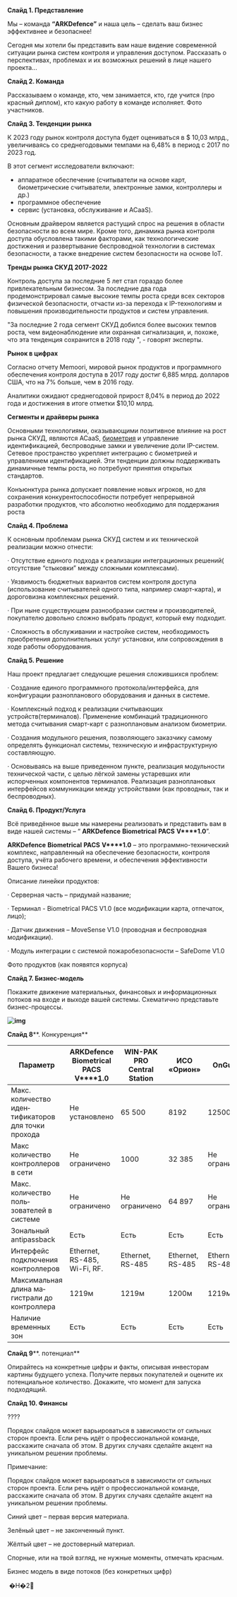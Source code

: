 **Слайд 1. Представление**

Мы – команда **“ARKDefence”** и наша цель – сделать ваш бизнес эффективнее и безопаснее! 

Сегодня мы хотели бы представить вам наше видение современной ситуации рынка систем контроля и управления доступом. Рассказать о перспективах, проблемах и их возможных решений в лице нашего проекта... 

**Слайд 2. Команда**

Рассказываем о команде, кто, чем занимается, кто, где учится (про красный диплом), кто какую работу в команде исполняет. Фото участников.

 

**Слайд 3. Тенденции рынка**

К 2023 году рынок контроля доступа будет оцениваться в $ 10,03 млрд., увеличиваясь со среднегодовыми темпами на 6,48% в период с 2017 по 2023 год.

В этот сегмент исследователи включают:

- аппаратное обеспечение (считыватели на основе карт,      биометрические считыватели, электронные замки, контроллеры и др.)
- программное обеспечение
- сервис (установка, обслуживание и ACaaS).

Основным драйвером является растущий спрос на решения в области безопасности во всем мире. Кроме того, динамика рынка контроля доступа обусловлена такими факторами, как технологические достижения и развертывание беспроводной технологии в системах безопасности, а также внедрение систем безопасности на основе IoT.

**Тренды рынка СКУД 2017-2022**

Контроль доступа за последние 5 лет стал гораздо более привлекательным бизнесом. За последние два года продемонстрировал самые высокие темпы роста среди всех секторов физической безопасности, отчасти из-за перехода к IP-технологиям и повышения производительности продуктов и систем управления.

"За последние 2 года сегмент СКУД добился более высоких темпов роста, чем видеонаблюдение или охранная сигнализация, и, похоже, что эта тенденция сохранится в 2018 году ", - говорят эксперты.

**Рынок в цифрах**

Согласно отчету Memoori, мировой рынок продуктов и программного обеспечения контроля доступа в 2017 году достиг 6,885 млрд. долларов США, что на 7% больше, чем в 2016 году.

Аналитики ожидают среднегодовой прирост 8,04% в период до 2022 года и достижения в итоге отметки $10,10 млрд.

**Сегменты и драйверы рынка**

Основными технологиями, оказывающими позитивное влияние на рост рынка СКУД, являются ACaaS, [биометрия](http://www.techportal.ru/glossary/biometriya.html) и управление идентификацией, беспроводные замки и увеличение доли IP-систем. Сетевое пространство укрепляет интеграцию с биометрией и управлением идентификацией. Эти тенденции должны поддерживать динамичные темпы роста, но потребуют принятия открытых стандартов.

Конъюнктура рынка допускает появление новых игроков, но для сохранения конкурентоспособности потребует непрерывной разработки продуктов, что абсолютно необходимо для поддержания роста

**Слайд 4. Проблема**

К основным проблемам рынка СКУД систем и их технической реализации можно отнести:

·         Отсутствие единого подхода к реализации интеграционных решений( отсутствие “стыковки” между сложными комплексами).

·         Уязвимость бюджетных вариантов систем контроля доступа (использование считывателей одного типа, например смарт-карта), и дороговизна комплексных решений.

·         При ныне существующем разнообразии систем и производителей, покупателю довольно сложно выбрать продукт, который ему подходит.

·         Сложность в обслуживании и настройке систем, необходимость приобретения дополнительных услуг установки, или сопровождения в ходе работы оборудования.  

**Слайд 5. Решение**

Наш проект предлагает следующие решения сложившихся проблем:

·         Создание единого программного протокола/интерфейса, для конфигурации разнопланового оборудования и данных в системе.

·         Комплексный подход к реализации считывающих устройств(терминалов). Применение комбинаций традиционного метода считывания смарт-карт с разноплановым анализом биометрии.

·         Создания модульного решения, позволяющего заказчику самому определять функционал системы, техническую и инфраструктурную составляющую. 

·         Основываясь на выше приведенном пункте, реализация модульности технической части, с целью лёгкой замены устаревших или испорченных компонентов терминалов. Реализация разноплановых интерфейсов коммуникации между устройствами (как проводных, так и беспроводных).   

**Слайд 6. Продукт/Услуга**

Всё приведённое выше мы намерены реализовать и представить вам в виде нашей системы – “ **ARKDefence**  **Biometrical** **PACS** **V****1.0**”.

**ARKDefence**  **Biometrical** **PACS** **V****1.0** – это программно-технический комплекс, направленный на обеспечение безопасности, контроля доступа, учёта рабочего времени, и обеспечения эффективности Вашего бизнеса!

Описание линейки продуктов:

·         Серверная часть – придумай название;

·         Терминал - Biometrical PACS V1.0 (все модификации карта, отпечаток, лицо);

·         Датчик движения – MoveSense V1.0  (проводная и беспроводная модификации).

·         Модуль интеграции с системой пожаробезопасности – SafeDome V1.0 

Фото продуктов (как появятся корпуса)

**Слайд 7. Бизнес-модель**

Покажите движение материальных, финансовых и информационных потоков на входе и выходе вашей системы. Схематично представьте бизнес-процессы.

 

**![img](file:///C:/Users/egorl/AppData/Local/Temp/msohtmlclip1/01/clip_image002.png)**

**Слайд** **8****. Конкуренция**

| **Параметр**                                          | **ARKDefence**  **Biometrical** **PACS** **V****1.0** | **WIN-PAK   PRO Central Station** | **ИСО   «Орион»**  | **OnGuard**        |
| ----------------------------------------------------- | ----------------------------------------------------- | --------------------------------- | ------------------ | ------------------ |
| Макс.   количество иден­тификаторов для точки прохода | Не   установлено                                      | 65 500                            | 8192               | 12500              |
| Макс   количество кон­троллеров в сети                | Не   ограничено                                       | 1000                              | 32 385             | Не   ограничено    |
| Макс.   количество поль­зователей в системе           | Не   ограничено                                       | Не   ограничено                   | 64 897             | Не   ограничено    |
| Зональный   antipassback                              | Есть                                                  | Есть                              | Есть               | Есть               |
| Интерфейс   подключения контроллеров                  | Ethernet,   RS-485, Wi-Fi, RF.                        | Ethernet,   RS-485                | Ethernet,   RS-485 | Ethernet,   RS-485 |
| Максимальная   длина ма­гистрали до контроллера       | 1219м                                                 | 1219м                             | 1200м              | 1219м              |
| Наличие   временных зон                               | Есть                                                  | Есть                              | Есть               | Есть               |

**Слайд** **9****. потенциал**

Опирайтесь на конкретные цифры и факты, описывая инвесторам картины будущего успеха. Получите первых покупателей и оцените их потенциальное количество. Докажите, что момент для запуска подходящий.

 

**Слайд 10. Финансы**

????

 

Порядок слайдов может варьироваться в зависимости от сильных сторон проекта. Если речь идёт о профессиональной команде, расскажите сначала об этом. В других случаях сделайте акцент на уникальном решении проблемы.

 

Примечание:

Порядок слайдов может варьироваться в зависимости от сильных сторон проекта. Если речь идёт о профессиональной команде, расскажите сначала об этом. В других случаях сделайте акцент на уникальном решении проблемы.

Синий цвет – первая версия материала.

Зелёный цвет – не законченный пункт.

Жёлтый цвет – не достоверный материал.

Спорные, или на твой взгляд, не нужные моменты, отмечать красным.

Бизнес модель в виде потоков (без конкретных цифр) 

​    �H�2